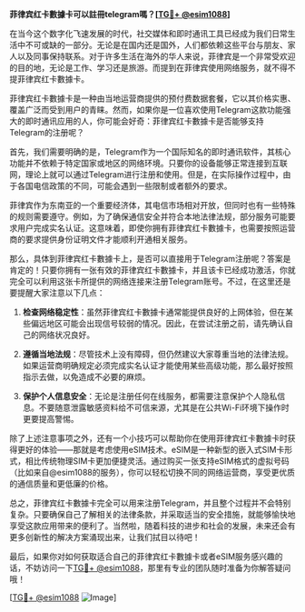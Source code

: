 **菲律宾红卡數據卡可以註冊telegram嗎？[[TG💪+ @esim1088](https://t.me/s/esim1088)]**

在当今这个数字化飞速发展的时代，社交媒体和即时通讯工具已经成为我们日常生活中不可或缺的一部分。无论是在国内还是国外，人们都依赖这些平台与朋友、家人以及同事保持联系。对于许多生活在海外的华人来说，菲律宾是一个非常受欢迎的目的地，无论是工作、学习还是旅游。而提到在菲律宾使用网络服务，就不得不提菲律宾红卡數據卡。

菲律宾红卡數據卡是一种由当地运营商提供的预付费数据套餐，它以其价格实惠、覆盖广泛而受到用户的青睐。然而，如果你是一位喜欢使用Telegram这款功能强大的即时通讯应用的人，你可能会好奇：菲律宾红卡數據卡是否能够支持Telegram的注册呢？

首先，我们需要明确的是，Telegram作为一个国际知名的即时通讯软件，其核心功能并不依赖于特定国家或地区的网络环境。只要你的设备能够正常连接到互联网，理论上就可以通过Telegram进行注册和使用。但是，在实际操作过程中，由于各国电信政策的不同，可能会遇到一些限制或者额外的要求。

菲律宾作为东南亚的一个重要经济体，其电信市场相对开放，但同时也有一些特殊的规则需要遵守。例如，为了确保通信安全并符合本地法律法规，部分服务可能要求用户完成实名认证。这意味着，即使你拥有菲律宾红卡數據卡，也需要按照运营商的要求提供身份证明文件才能顺利开通相关服务。

那么，具体到菲律宾红卡數據卡上，是否可以直接用于Telegram注册呢？答案是肯定的！只要你拥有一张有效的菲律宾红卡數據卡，并且该卡已经成功激活，你就完全可以利用这张卡所提供的网络连接来注册Telegram账号。不过，在这里还是要提醒大家注意以下几点：

1. **检查网络稳定性**：虽然菲律宾红卡數據卡通常能提供良好的上网体验，但在某些偏远地区可能会出现信号较弱的情况。因此，在尝试注册之前，请先确认自己的网络状况良好。
   
2. **遵循当地法规**：尽管技术上没有障碍，但仍然建议大家尊重当地的法律法规。如果运营商明确规定必须完成实名认证才能使用某些高级功能，那么最好按照指示去做，以免造成不必要的麻烦。

3. **保护个人信息安全**：无论是注册任何在线服务，都需要注意保护个人隐私信息。不要随意泄露敏感资料给不可信来源，尤其是在公共Wi-Fi环境下操作时更要提高警惕。

除了上述注意事项之外，还有一个小技巧可以帮助你在使用菲律宾红卡數據卡时获得更好的体验——那就是考虑使用eSIM技术。eSIM是一种新型的嵌入式SIM卡形式，相比传统物理SIM卡更加便捷灵活。通过购买一张支持eSIM格式的虚拟号码（比如来自@esim1088的服务），你可以轻松切换不同的网络运营商，享受更优质的通信质量和更低廉的价格。

总之，菲律宾红卡數據卡完全可以用来注册Telegram，并且整个过程并不会特别复杂。只要确保自己了解相关的法律条款，并采取适当的安全措施，就能够愉快地享受这款应用带来的便利了。当然啦，随着科技的进步和社会的发展，未来还会有更多创新性的解决方案涌现出来，让我们拭目以待吧！

最后，如果你对如何获取适合自己的菲律宾红卡數據卡或者eSIM服务感兴趣的话，不妨访问一下[TG💪+ @esim1088](https://t.me/s/esim1088)，那里有专业的团队随时准备为你解答疑问哦！

[[TG💪+ @esim1088](https://t.me/s/esim1088) ![Image](https://i.postimg.cc/4NQfJmqS/Snipaste-2025-05-13-00-14-12.png)]